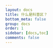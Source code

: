 ```yaml
---
layout: docs
title: 什么是科普区？
bottom_meta: false
group: docs
order: 1
sidebar: [docs,toc]
comments: false
---
```


